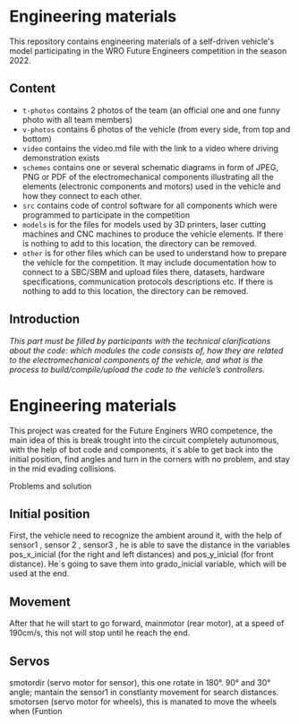 Engineering materials
====

This repository contains engineering materials of a self-driven vehicle's model participating in the WRO Future Engineers competition in the season 2022.

## Content

* `t-photos` contains 2 photos of the team (an official one and one funny photo with all team members)
* `v-photos` contains 6 photos of the vehicle (from every side, from top and bottom)
* `video` contains the video.md file with the link to a video where driving demonstration exists
* `schemes` contains one or several schematic diagrams in form of JPEG, PNG or PDF of the electromechanical components illustrating all the elements (electronic components and motors) used in the vehicle and how they connect to each other.
* `src` contains code of control software for all components which were programmed to participate in the competition
* `models` is for the files for models used by 3D printers, laser cutting machines and CNC machines to produce the vehicle elements. If there is nothing to add to this location, the directory can be removed.
* `other` is for other files which can be used to understand how to prepare the vehicle for the competition. It may include documentation how to connect to a SBC/SBM and upload files there, datasets, hardware specifications, communication protocols descriptions etc. If there is nothing to add to this location, the directory can be removed.

## Introduction

_This part must be filled by participants with the technical clarifications about the code: which modules the code consists of, how they are related to the electromechanical components of the vehicle, and what is the process to build/compile/upload the code to the vehicle’s controllers._

Engineering materials
====

This project was created for the Future Enginers WRO competence, the main idea  of this is break trought into the circuit completely autunomous, with the help of bot code and components, it´s able to get back into the initial position, find angles and turn in the corners with no problem, and stay in the mid evading collisions.

Problems and solution

## Initial position
First, the vehicle need to recognize the ambient around it, with the help of sensor1 , sensor 2 , sensor3 , he is able to save the distance in the variables pos_x_inicial (for the right and left distances) and pos_y_inicial (for front distance). He´s going to save them into grado_inicial variable, which will be used at the end.

## Movement
After that he will start to go forward, mainmotor (rear motor), at a speed of 190cm/s, this not will stop until he reach the end.

## Servos
smotordir (servo motor for sensor), this one rotate in 180°. 90° and 30° angle; mantain the sensor1 in constlanty movement for search distances.
smotorsen (servo motor for wheels), this is manated to move the wheels when (Funtion 

## 
